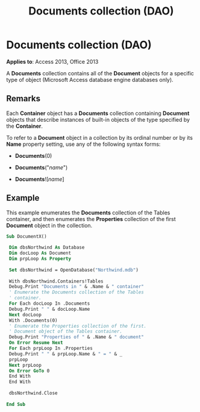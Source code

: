 ﻿---
title: Documents collection (DAO)
TOCTitle: Documents Collection
ms:assetid: ae2fef58-34e7-eea6-ca51-d3903432c7f5
ms:mtpsurl: https://msdn.microsoft.com/library/Ff821742(v=office.15)
ms:contentKeyID: 48547063
ms.date: 09/18/2015
mtps_version: v=office.15
---

# Documents collection (DAO)


**Applies to**: Access 2013, Office 2013

A **Documents** collection contains all of the **Document** objects for a specific type of object (Microsoft Access database engine databases only).

## Remarks

Each **Container** object has a **Documents** collection containing **Document** objects that describe instances of built-in objects of the type specified by the **Container**.

To refer to a **Document** object in a collection by its ordinal number or by its **Name** property setting, use any of the following syntax forms:

  - **Documents**(0)

  - **Documents**("*name*")

  - **Documents**\!\[*name*\]

## Example

This example enumerates the **Documents** collection of the Tables container, and then enumerates the **Properties** collection of the first **Document** object in the collection.

```vb 
Sub DocumentX() 
 
 Dim dbsNorthwind As Database 
 Dim docLoop As Document 
 Dim prpLoop As Property 
 
 Set dbsNorthwind = OpenDatabase("Northwind.mdb") 
 
 With dbsNorthwind.Containers!Tables 
 Debug.Print "Documents in " & .Name & " container" 
 ' Enumerate the Documents collection of the Tables 
 ' container. 
 For Each docLoop In .Documents 
 Debug.Print " " & docLoop.Name 
 Next docLoop 
 With .Documents(0) 
 ' Enumerate the Properties collection of the first. 
 ' Document object of the Tables container. 
 Debug.Print "Properties of " & .Name & " document" 
 On Error Resume Next 
 For Each prpLoop In .Properties 
 Debug.Print " " & prpLoop.Name & " = " & _ 
 prpLoop 
 Next prpLoop 
 On Error GoTo 0 
 End With 
 End With 
 
 dbsNorthwind.Close 
 
End Sub 
 
```

